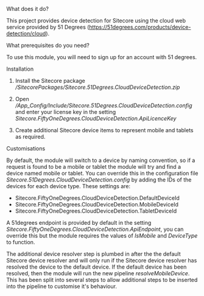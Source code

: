 What does it do?

This project provides device detection for Sitecore using the cloud web service provided by 51 Degrees (https://51degrees.com/products/device-detection/cloud).

What prerequisites do you need?

To use this module, you will need to sign up for an account with 51 degrees.

Installation

1) Install the Sitecore package _/SitecorePackages/Sitecore.51Degrees.CloudDeviceDetection.zip_

2) Open _/App_Config/Include/Sitecore.51Degrees.CloudDeviceDetection.config_ and enter your license key in the setting _Sitecore.FiftyOneDegrees.CloudDeviceDetection.ApiLicenceKey_

3) Create additional Sitecore device items to represent mobile and tablets as required.

Customisations

By default, the module will switch to a device by naming convention, so if a request is found to be a mobile or tablet the module will try and find a device named mobile or tablet. You can override this in the configuration file _Sitecore.51Degrees.CloudDeviceDetection.config_ by adding the IDs of the devices for each device type. These settings are:

* Sitecore.FiftyOneDegrees.CloudDeviceDetection.DefaultDeviceId
* Sitecore.FiftyOneDegrees.CloudDeviceDetection.MobileDeviceId
* Sitecore.FiftyOneDegrees.CloudDeviceDetection.TabletDeviceId

A 51degrees endpoint is provided by default in the setting _Sitecore.FiftyOneDegrees.CloudDeviceDetection.ApiEndpoint_, you can override this but the module requires the values of _IsMobile_ and _DeviceType_ to function.

The additional device resolver step is plumbed in after the the default Sitecore device resolver and will only run if the Sitecore device resolver has resolved the device to the default device. If the default device has been resolved, then the module will run the new pipeline _resolveMobileDevice_. This has been split into several steps to allow additional steps to be inserted into the pipeline to customise it's behaviour.